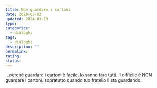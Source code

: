 ```yaml
---
title: Non guardare i cartoni
date: 2020-05-02
updated: 2024-03-19
type: 
categories:
  - dialoghi
tags:
  - dialoghi
description: ""
permalink: 
rating: 
status: 
---
```


...perché guardare i cartoni è facile.
lo sanno fare tutti.
il difficile è NON guardare i cartoni.
sopratutto quando tuo fratello li sta guardando.
